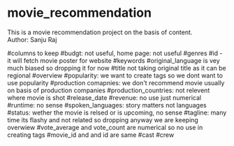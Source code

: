 # movie_recommendation
This is a movie recommendation project on the basis of content.
<br>
Author: Sanju Raj

#columns to keep
#budgt: not useful, home page: not useful
#genres
#id - it will fetch movie poster for website
#keywords
#original_language is vey much biased so dropping it for now
#title not taking original title as it can be regional
#overview
#popularity: we want to create tags so we dont want to use popularity
#production comapnies: we don't recommend movie usually on basis of production companies
#production_countries: not relevent where movie is shot
#release_date
#revenue: no use just numerical
#runtime: no sense
#spoken_languages: story matters not languages
#status: wether the movie is relsed or is upcoming, no sense
#tagline: many time its flashy and not related so dropping anyway we are keeping overwiew
#vote_average and vote_count are numerical so no use in creating tags
#movie_id and and id are same
#cast
#crew

